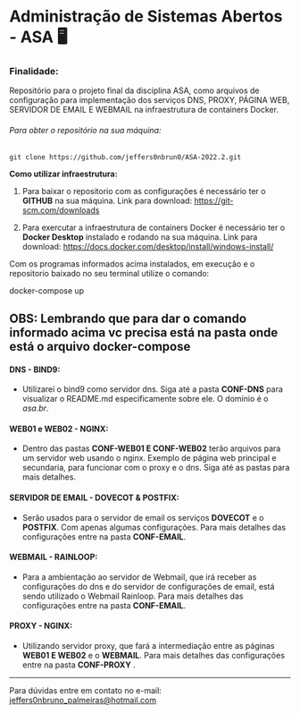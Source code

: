 # Administração de Sistemas Abertos - ASA  :desktop_computer:

### Finalidade:

Repositório para o projeto final da disciplina ASA, como arquivos de configuração para implementação dos serviços DNS, PROXY, PÁGINA WEB, SERVIDOR DE EMAIL E WEBMAIL na infraestrutura de containers Docker.

###### Para obter o repositório na sua máquina:

```shell
git clone https://github.com/jeffers0nbrun0/ASA-2022.2.git

```
__Como utilizar infraestrutura:__

1. Para baixar o repositorio com as configurações é necessário ter o __GITHUB__ na sua máquina.
Link para download: https://git-scm.com/downloads

2. Para exercutar a infraestrutura de containers Docker é necessário ter o __Docker Desktop__ instalado e rodando na sua máquina.
Link para download: https://docs.docker.com/desktop/install/windows-install/

Com os programas informados acima instalados, em execução e o repositorio baixado no seu terminal utilize o comando:

docker-compose up

OBS: Lembrando que para dar o comando informado acima vc precisa está na pasta onde está o arquivo __docker-compose__ 
---

#### DNS - BIND9:

- Utilizarei o bind9 como servidor dns. Siga até a pasta __CONF-DNS__ para visualizar o README.md especificamente sobre ele. O domínio é o *asa.br*.

#### WEB01 e WEB02 - NGINX:

- Dentro das pastas __CONF-WEB01 E CONF-WEB02__  terão arquivos para um servidor web usando o nginx. Exemplo de página web principal e secundaria, para funcionar com o proxy e o dns. Siga até as pastas para mais detalhes.

#### SERVIDOR DE EMAIL - DOVECOT & POSTFIX:

- Serão usados para o servidor de email os serviços __DOVECOT__ e o __POSTFIX__. Com apenas algumas configurações. Para mais detalhes das configurações entre na pasta __CONF-EMAIL__.

#### WEBMAIL - RAINLOOP:

- Para a ambientação ao servidor de Webmail, que irá receber as configurações do dns e do servidor de configurações de email, está sendo utilizado o Webmail Rainloop. Para mais detalhes das configurações entre na pasta __CONF-EMAIL__.

#### PROXY - NGINX:

- Utilizando servidor proxy, que fará a intermediação entre as páginas __WEB01 E WEB02__ e o __WEBMAIL__. Para mais detalhes das configurações entre na pasta __CONF-PROXY__ .
---

Para dúvidas entre em contato no e-mail: jeffers0nbruno_palmeiras@hotmail.com